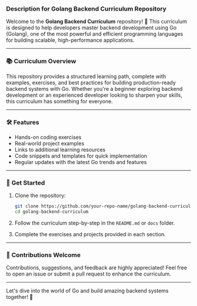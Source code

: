 ### Description for Golang Backend Curriculum Repository

Welcome to the **Golang Backend Curriculum** repository! 🎉 This curriculum is designed to help developers master backend development using Go (Golang), one of the most powerful and efficient programming languages for building scalable, high-performance applications.

---

### 📚 **Curriculum Overview**

This repository provides a structured learning path, complete with examples, exercises, and best practices for building production-ready backend systems with Go. Whether you're a beginner exploring backend development or an experienced developer looking to sharpen your skills, this curriculum has something for everyone.

---


### 🛠️ **Features**

- Hands-on coding exercises
- Real-world project examples
- Links to additional learning resources
- Code snippets and templates for quick implementation
- Regular updates with the latest Go trends and features

---

### 🚀 **Get Started**

1. Clone the repository:  
   ```bash
   git clone https://github.com/your-repo-name/golang-backend-curriculum.git
   cd golang-backend-curriculum
   ```

2. Follow the curriculum step-by-step in the `README.md` or `docs` folder.

3. Complete the exercises and projects provided in each section.

---

### 🎯 **Contributions Welcome**

Contributions, suggestions, and feedback are highly appreciated! Feel free to open an issue or submit a pull request to enhance the curriculum.

---

Let's dive into the world of Go and build amazing backend systems together! 🚀